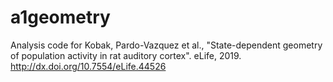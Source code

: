 # a1geometry
Analysis code for Kobak, Pardo-Vazquez et al., "State-dependent geometry of population activity in rat auditory cortex". eLife, 2019. http://dx.doi.org/10.7554/eLife.44526

